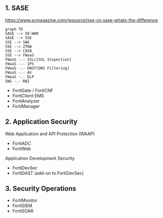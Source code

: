 ## 1. SASE

https://www.scmagazine.com/resource/sse-vs-sase-whats-the-difference

```mermaid
graph TD
SASE --> SD-WAN
SASE --> SSE
SSE --> SWG
SSE --> ZTNA
SSE --> CASB
SSE --> FWaaS
FWaaS -.- SSLi[SSL Inspection]
FWaaS -.- IPS
FWaaS -.- DNSf[DNS Filtering]
FWaaS -.- AV
FWaaS -.- DLP
SWG -.- RBI
```

- FortiGate / FortiCNF
- FortiClient EMS
- FortiAnalyzer
- FortiManager

## 2. Application Security

Web Application and API Protection (WAAP)
- FortiADC
- FortiWeb

Application Development Security
- FortiDevSec
- FortiDAST (add-on to FortiDevSec)

## 3. Security Operations

- FortiMonitor
- FortiSIEM
- FortiSOAR
